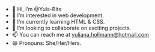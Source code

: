 - 👋 Hi, I’m @Yuls-Bits
- 👀 I’m interested in web development.
- 🌱 I’m currently learning HTML & CSS.
- 💞️ I’m looking to collaborate on exciting projects.
- 📫 You can reach me at yuliana.hollmann@hotmail.com
- 😄 Pronouns: She/Her/Hers.

<!---
Yuls-Bits/Yuls-Bits is a ✨ special ✨ repository because its `README.md` (this file) appears on your GitHub profile.
You can click the Preview link to take a look at your changes.
--->
